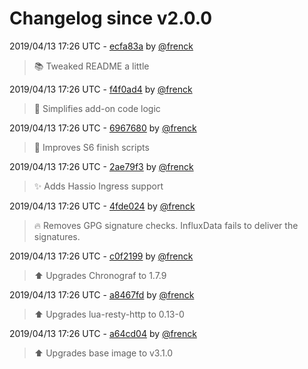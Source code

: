 # Changelog since v2.0.0

2019/04/13 17:26 UTC - [ecfa83a](https://github.com/hassio-addons/addon-influxdb/commit/ecfa83aaa1010a072968318e9d95aac62be5a0bd) by [@frenck](https://github.com/frenck)
> :books: Tweaked README a little 

2019/04/13 17:26 UTC - [f4f0ad4](https://github.com/hassio-addons/addon-influxdb/commit/f4f0ad42d93c6674535e44632726c18e83e72aa6) by [@frenck](https://github.com/frenck)
> :hammer: Simplifies add-on code logic 

2019/04/13 17:26 UTC - [6967680](https://github.com/hassio-addons/addon-influxdb/commit/69676804961fdf4c5951427a6e9575aacf39246f) by [@frenck](https://github.com/frenck)
> :hammer: Improves S6 finish scripts 

2019/04/13 17:26 UTC - [2ae79f3](https://github.com/hassio-addons/addon-influxdb/commit/2ae79f3d1a5db19a19a7d89d3b9aa683de811b13) by [@frenck](https://github.com/frenck)
> :sparkles: Adds Hassio Ingress support 

2019/04/13 17:26 UTC - [4fde024](https://github.com/hassio-addons/addon-influxdb/commit/4fde02454bdc01dbfe5053c680640d828ff7171c) by [@frenck](https://github.com/frenck)
> :fire: Removes GPG signature checks. InfluxData fails to deliver the signatures. 

2019/04/13 17:26 UTC - [c0f2199](https://github.com/hassio-addons/addon-influxdb/commit/c0f2199cca25ee7a86249627ae5495909d7510ec) by [@frenck](https://github.com/frenck)
> :arrow_up: Upgrades Chronograf to 1.7.9 

2019/04/13 17:26 UTC - [a8467fd](https://github.com/hassio-addons/addon-influxdb/commit/a8467fd00440e0dbc3357c6c3afdcdf2e2fbf736) by [@frenck](https://github.com/frenck)
> :arrow_up: Upgrades lua-resty-http to 0.13-0 

2019/04/13 17:26 UTC - [a64cd04](https://github.com/hassio-addons/addon-influxdb/commit/a64cd0447b575af95c34f40d125ca8f1aaca71d6) by [@frenck](https://github.com/frenck)
> :arrow_up: Upgrades base image to v3.1.0 


